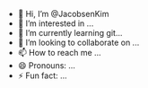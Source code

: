 - 👋 Hi, I’m @JacobsenKim
- 👀 I’m interested in ...
- 🌱 I’m currently learning git...
- 💞️ I’m looking to collaborate on ...
- 📫 How to reach me ...
- 😄 Pronouns: ...
- ⚡ Fun fact: ...

<!---
JacobsenKim/JacobsenKim is a ✨ special ✨ repository because its `README.md` (this file) appears on your GitHub profile.
You can click the Preview link to take a look at your changes.
--->

